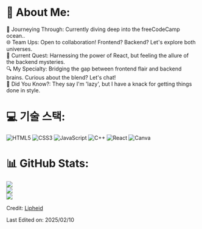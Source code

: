 # 💫 About Me:
🚀 Journeying Through: Currently diving deep into the freeCodeCamp ocean..<br>🌐 Team Ups: Open to collaboration! Frontend? Backend? Let's explore both universes.<br>📘 Current Quest: Harnessing the power of React, but feeling the allure of the backend mysteries.<br>🔍 My Specialty: Bridging the gap between frontend flair and backend brains. Curious about the blend? Let's chat!<br>🌟 Did You Know?: They say I'm 'lazy', but I have a knack for getting things done in style.



# 💻  기술 스택:
![HTML5](https://img.shields.io/badge/html5-%23E34F26.svg?style=for-the-badge&logo=html5&logoColor=white) ![CSS3](https://img.shields.io/badge/css3-%231572B6.svg?style=for-the-badge&logo=css3&logoColor=white)  ![JavaScript](https://img.shields.io/badge/javascript-%23323330.svg?style=for-the-badge&logo=javascript&logoColor=%23F7DF1E) 
![C++](https://img.shields.io/badge/C%2B%2B-00599C?style=for-the-badge&logo=c%2B%2B&logoColor=white)
![React](https://img.shields.io/badge/react-%2320232a.svg?style=for-the-badge&logo=react&logoColor=%2361DAFB) ![Canva](https://img.shields.io/badge/Canva-%2300C4CC.svg?style=for-the-badge&logo=Canva&logoColor=white) 



# 📊 GitHub Stats:
![](https://github-readme-stats.vercel.app/api?username=Lipheid&theme=dark&hide_border=false&include_all_commits=false&count_private=false)<br/>
![](https://github-readme-streak-stats.herokuapp.com/?user=Lipheid&theme=dark&hide_border=false)<br/>
![](https://github-readme-stats.vercel.app/api/top-langs/?username=Lipheid&theme=dark&hide_border=false&include_all_commits=false&count_private=false&layout=compact)



Credit: [Lipheid](https://github.com/Lipheid)

Last Edited on: 2025/02/10
